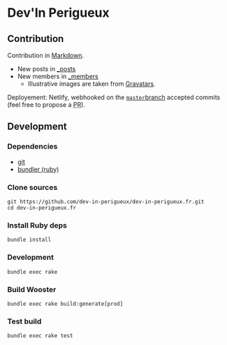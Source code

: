 # Dev'In Perigueux

## Contribution

Contribution in [Markdown](https://www.markdownguide.org).

* New posts in [_posts](/_posts/)
* New members in [_members](/_members/)
    * Illustrative images are taken from [Gravatars](https://gravatar.com). 

Deployement: Netlify, webhooked on the [`master`branch](https://github.com/dev-in-perigueux/dev-in-perigueux.fr/commits/master) accepted commits (feel free to propose a <abbr title="Pull Request">PR</abbr>).


## Development

### Dependencies

* [git](https://git-scm.com/)
* [bundler (ruby)](https://bundler.io/)

### Clone sources

```
git https://github.com/dev-in-perigueux/dev-in-perigueux.fr.git
cd dev-in-perigueux.fr
```

### Install Ruby deps

```
bundle install
```

### Development

```
bundle exec rake
```

### Build Wooster

```
bundle exec rake build:generate[prod]
```

### Test build

```
bundle exec rake test
```
